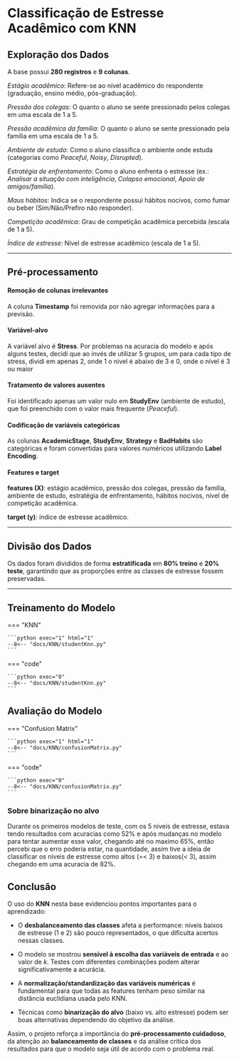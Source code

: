 # Classificação de Estresse Acadêmico com KNN

##	Exploração dos Dados

A base possui **280 registros** e **9 colunas**.

*Estágio acadêmico*: Refere-se ao nível acadêmico do respondente (graduação, ensino médio, pós-graduação).

*Pressão dos colegas*: O quanto o aluno se sente pressionado pelos colegas em uma escala de 1 a 5.

*Pressão acadêmica da família*: O quanto o aluno se sente pressionado pela família em uma escala de 1 a 5.

*Ambiente de estudo*: Como o aluno classifica o ambiente onde estuda (categorias como *Peaceful*, *Noisy*, *Disrupted*).

*Estratégia de enfrentamento*: Como o aluno enfrenta o estresse (ex.: *Analisar a situação com inteligência*, *Colapso emocional*, *Apoio de amigos/família*).

*Maus hábitos*: Indica se o respondente possui hábitos nocivos, como fumar ou beber (Sim/Não/Prefiro não responder).

*Competição acadêmica*: Grau de competição acadêmica percebida (escala de 1 a 5).

*Índice de estresse*: Nível de estresse acadêmico (escala de 1 a 5).

---

##	Pré-processamento

#### Remoção de colunas irrelevantes
A coluna **Timestamp** foi removida por não agregar informações para a previsão.

#### Variável-alvo
A variável alvo é **Stress**.
Por problemas na acuracia do modelo e após alguns testes, decidi que ao invés de utilizar 5 grupos, um para cada tipo de stress, dividi em apenas 2, onde 1 o  nivel é abaixo de 3 e 0, onde o nível é 3 ou maior

#### Tratamento de valores ausentes
Foi identificado apenas um valor nulo em **StudyEnv** (ambiente de estudo), que foi preenchido com o valor mais frequente (*Peaceful*).

#### Codificação de variáveis categóricas
As colunas **AcademicStage**, **StudyEnv**, **Strategy** e **BadHabits** são categóricas e foram convertidas para valores numéricos utilizando **Label Encoding**.

#### Features e target

**features (X)**: estágio acadêmico, pressão dos colegas, pressão da família, ambiente de estudo, estratégia de enfrentamento, hábitos nocivos, nível de competição acadêmica.  

**target (y)**: índice de estresse acadêmico.

---

##	Divisão dos Dados
Os dados foram divididos de forma **estratificada** em **80% treino** e **20% teste**, garantindo que as proporções entre as classes de estresse fossem preservadas.

---

##	Treinamento do Modelo

=== "KNN"

    ```python exec="1" html="1"
    --8<-- "docs/KNN/studentKnn.py"
    ```


=== "code"

    ```python exec="0"
    --8<-- "docs/KNN/studentKnn.py"
    ```


##	Avaliação do Modelo


=== "Confusion Matrix"

    ```python exec="1" html="1"
    --8<-- "docs/KNN/confusionMatrix.py"
    ```


=== "code"

    ```python exec="0"
    --8<-- "docs/KNN/confusionMatrix.py"
    ```

### Sobre binarização no alvo
Durante os primeiros modelos de teste, com os 5 niveis de estresse, estava tendo resultados com acuracias como 52% e após mudanças no modelo para tentar aumentar esse valor, chegando até no maximo 65%, então percebi que o erro poderia estar, na quantidade, assim tive a ideia de classificar os niveis de estresse como altos (=< 3) e baixos(< 3), assim chegando em uma acuracia de 82%.


##  Conclusão

O uso do **KNN** nesta base evidenciou pontos importantes para o aprendizado:

- O **desbalanceamento das classes** afeta a performance: níveis baixos de estresse (1 e 2) são pouco representados, o que dificulta acertos nessas classes.

- O modelo se mostrou **sensível à escolha das variáveis de entrada** e ao valor de *k*. Testes com diferentes combinações podem alterar significativamente a acurácia.  

- A **normalização/standardização das variáveis numéricas** é fundamental para que todas as features tenham peso similar na distância euclidiana usada pelo KNN.  

- Técnicas como **binarização do alvo** (baixo vs. alto estresse) podem ser boas alternativas dependendo do objetivo da análise.  

Assim, o projeto reforça a importância do **pré-processamento cuidadoso**, da atenção ao **balanceamento de classes** e da análise crítica dos resultados para que o modelo seja útil de acordo com o problema real.
